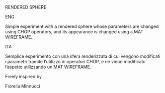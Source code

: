 ﻿RENDERED SPHERE 


ENG

Simple experiment with a rendered sphere whose parameters are changed using CHOP operators, and its appearance is changed using a MAT WIREFRAME.

ITA

Semplice esperimento con una sfera renderizzata di cui vengono modificati i parametri tramite l’utilizzo di operatori CHOP, e ne viene modificato l’aspetto utilizzando un MAT WIREFRAME.  


Freely inspired by

Fiorella Minnucci
